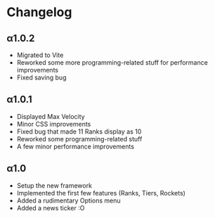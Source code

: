 # Changelog

## α1.0.2

- Migrated to Vite
- Reworked some more programming-related stuff for performance improvements
- Fixed saving bug

## α1.0.1

- Displayed Max Velocity
- Minor CSS improvements
- Fixed bug that made 11 Ranks display as 10
- Reworked some programming-related stuff
- A few minor performance improvements

## α1.0

- Setup the new framework
- Implemented the first few features (Ranks, Tiers, Rockets)
- Added a rudimentary Options menu
- Added a news ticker :O